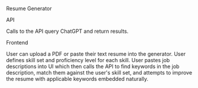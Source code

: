 Resume Generator

API

Calls to the API query ChatGPT and return results.

Frontend

User can upload a PDF or paste their text resume into the generator.
User defines skill set and proficiency level for each skill.
User pastes job descriptions into UI which then calls the API to find keywords in the job description, match them against the user's skill set, and attempts to improve the resume with applicable keywords embedded naturally.
